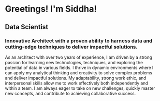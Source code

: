 # Greetings! I'm Siddha!
## Data Scientist
### Innovative Architect with a proven ability to harness data and cutting-edge techniques to deliver impactful solutions.

As an architect with over two years of experience, I am driven by a strong passion for learning new technologies, techniques, and exploring the potential of data in various fields. I thrive in dynamic environments where I can apply my analytical thinking and creativity to solve complex problems and deliver impactful solutions. My adaptability, strong work ethic, and interpersonal skills allow me to work effectively both independently and within a team. I am always eager to take on new challenges, quickly master new concepts, and contribute to achieving collaborative success.



<!---
Siddha-Regilla/Siddha-Regilla is a ✨ special ✨ repository because its `README.md` (this file) appears on your GitHub profile.
You can click the Preview link to take a look at your changes.
--->
